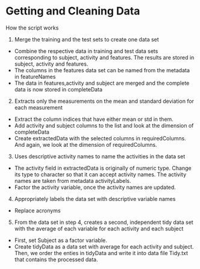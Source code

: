 # Getting and Cleaning Data
How the script works
1. Merge the training and the test sets to create one data set 
- Combine the respective data in training and test data sets corresponding to subject, activity and features. The results are stored in subject, activity and features.
- The columns in the features data set can be named from the metadata in featureNames
- The data in features,activity and subject are merged and the complete data is now stored in completeData

2. Extracts only the measurements on the mean and standard deviation for each measurement
- Extract the column indices that have either mean or std in them.
- Add activity and subject columns to the list and look at the dimension of completeData
- Create extractedData with the selected columns in requiredColumns. And again, we look at the dimension of requiredColumns.

3. Uses descriptive activity names to name the activities in the data set 
- The activity field in extractedData is originally of numeric type. Change its type to character so that it can accept activity names. The activity names are taken from metadata activityLabels.
- Factor the activity variable, once the activity names are updated.

4. Appropriately labels the data set with descriptive variable names 
- Replace acronyms

5. From the data set in step 4, creates a second, independent tidy data set with the average of each variable for each activity and each subject
- First, set Subject as a factor variable.
- Create tidyData as a data set with average for each activity and subject. Then, we order the enties in tidyData and write it into data file Tidy.txt that contains the processed data.
